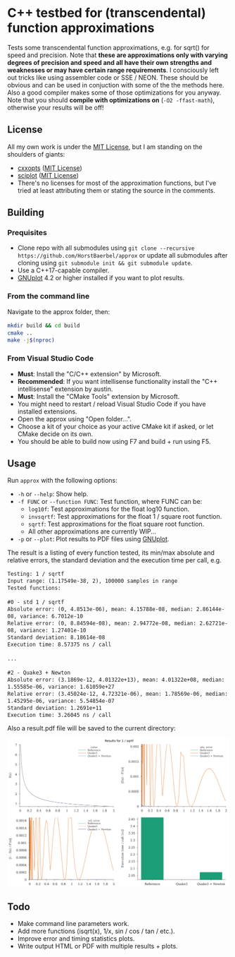 # C++ testbed for (transcendental) function approximations

Tests some transcendental function approximations, e.g. for sqrt() for speed and precision. Note that **these are approximations only with varying degrees of precision and speed and all have their own strengths and weaknesses or may have certain range requirements**. I consciously left out tricks like using assembler code or SSE / NEON. These should be obvious and can be used in conjuction with some of the the methods here. Also a good compiler makes some of those optimizations for you anyway. Note that you should **compile with optimizations on** (```-O2 -ffast-math```), otherwise your results will be off!

## License

All my own work is under the [MIT License](LICENSE), but I am standing on the shoulders of giants:

* [cxxopts](https://github.com/jarro2783/cxxopts) ([MIT License](./cxxopts/LICENSE))
* [sciplot](https://github.com/sciplot/sciplot) ([MIT License](./sciplot/LICENSE))
* There's no licenses for most of the approximation functions, but I've tried at least attributing them or stating the source in the comments.

## Building

### Prequisites

* Clone repo with all submodules using ```git clone --recursive https://github.com/HorstBaerbel/approx``` or update all submodules after cloning using ```git submodule init && git submodule update```.
* Use a C++17-capable compiler.
* [GNUplot](http://gnuplot.sourceforge.net) 4.2 or higher installed if you want to plot results.

### From the command line

Navigate to the approx folder, then:

```sh
mkdir build && cd build
cmake ..
make -j$(nproc)
```

### From Visual Studio Code

* **Must**: Install the "C/C++ extension" by Microsoft.
* **Recommended**: If you want intellisense functionality install the "C++ intellisense" extension by austin.
* **Must**: Install the "CMake Tools" extension by Microsoft.
* You might need to restart / reload Visual Studio Code if you have installed extensions.
* Open the approx using "Open folder...".
* Choose a kit of your choice as your active CMake kit if asked, or let CMake decide on its own.
* You should be able to build now using F7 and build + run using F5.

## Usage

Run ```approx``` with the following options:

* ```-h``` or ```--help```: Show help.
* ```-f FUNC``` or ```--function FUNC```: Test function, where FUNC can be:
  * ```log10f```: Test approximations for the float log10 function.
  * ```invsqrtf```: Test approximations for the float 1 / square root function.
  * ```sqrtf```: Test approximations for the float square root function.
  * All other approximations are currently WIP...
* ```-p``` or ```--plot```: Plot results to PDF files using [GNUplot](http://gnuplot.sourceforge.net).

The result is a listing of every function tested, its min/max absolute and relative errors, the standard deviation and the execution time per call, e.g.

```
Testing: 1 / sqrtf
Input range: (1.17549e-38, 2), 100000 samples in range
Tested functions:

#0 - std 1 / sqrtf
Absolute error: (0, 4.8513e-06), mean: 4.15788e-08, median: 2.86144e-08, variance: 6.7012e-10
Relative error: (0, 8.84594e-08), mean: 2.94772e-08, median: 2.62721e-08, variance: 1.27401e-10
Standard deviation: 8.18614e-08
Execution time: 8.57375 ns / call

...

#2 - Quake3 + Newton
Absolute error: (3.1869e-12, 4.01322e+13), mean: 4.01322e+08, median: 1.55585e-06, variance: 1.61059e+27
Relative error: (3.45024e-12, 4.72321e-06), mean: 1.78569e-06, median: 1.45295e-06, variance: 5.54854e-07
Standard deviation: 1.2691e+11
Execution time: 3.26045 ns / call
```

Also a result.pdf file will be saved to the current directory:  

![result.png](result.png)

## Todo

* Make command line parameters work.
* Add more functions (isqrt(x), 1/x, sin / cos / tan / etc.).
* Improve error and timing statistics plots.
* Write output HTML or PDF with multiple results + plots.
